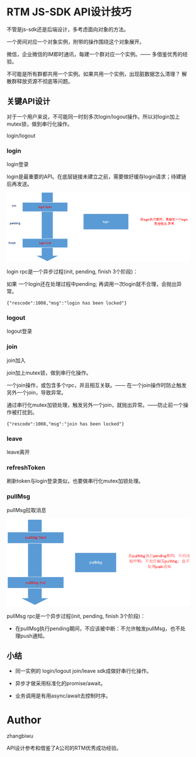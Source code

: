 # RTM JS-SDK API设计技巧

不管是js-sdk还是后端设计，多考虑面向对象的方法。

一个房间对应一个对象实例，附带的操作围绕这个对象展开。

微信，企业微信的IM即时通讯，每建一个群对应一个实例。—— 多借鉴优秀的经验。

不可能是所有群都共用一个实例。如果共用一个实例，出现脏数据怎么清理？
解散群释放资源不彻底等问题。

## 关键API设计

对于一个用户来说，不可能同一时刻多次login/logout操作。所以对login加上mutex锁，做到串行化操作。

login/logout

### login

login登录

login是最重要的API。在底层链接未建立之前，需要做好缓存login请求；待建链后再发送。

![login登录](/img/login.png)

login rpc是一个异步过程(init, pending, finish 3个阶段)：

如果 一个login还在处理过程中pending;  再调用一次login就不合理，会抛出异常。

```
{"rescode":1008,"msg":"login has been locked"}
```

### logout

logout登录

### join

join加入

join加上mutex锁，做到串行化操作。

一个join操作，或包含多个rpc，并且相互关联。—— 在一个join操作时防止触发另外一个join，导致异常。

通过串行化mutex加锁处理，触发另外一个join，就抛出异常。——防止前一个操作被打扰到。

```
{"rescode":1008,"msg":"join has been locked"}
```

### leave

leave离开

### refreshToken

刷新token与login登录类似，也要做串行化mutex加锁处理。

### pullMsg

pullMsg拉取消息

![pullMsg](/img/pullMsg.png)

pullMsg rpc是一个异步过程(init, pending, finish 3个阶段)：

* 在pullMsg执行pending期间，不应该被中断：不允许触发pullMsg，也不处理push通知。

## 小结

*  同一实例的 login/logout join/leave sdk成做好串行化操作。

* 异步才做采用标准化的promise/await。

* 业务调用是有用async/await去控制时序。

# Author

zhangbiwu

API设计参考和借鉴了A公司的RTM优秀成功经验。